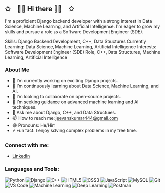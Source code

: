 ## ✩ 👨‍💻 Hi there 👨‍💻 ✩

I'm a proficient Django backend developer with a strong interest in Data Science, Machine Learning, and Artificial Intelligence. I'm eager to grow my skills and pursue a role as a Software Development Engineer (SDE).

Skills: Django Backend Development, C++, Data Structures
Currently Learning: Data Science, Machine Learning, Artificial Intelligence
Interests: Software Development Engineer (SDE) Role, C++, Data Structures, Machine Learning, Artificial Intelligence

### About Me

- 🔭 I’m currently working on exciting Django projects.
- 🌱 I’m continuously learning about Data Science, Machine Learning, and AI.
- 👯 I’m looking to collaborate on open-source projects.
- 🤔 I’m seeking guidance on advanced machine learning and AI techniques.
- 💬 Ask me about Django, C++, and Data Structures.
- 📫 How to reach me: jeevanskumar444@gmail.com
- 😄 Pronouns: He/Him
- ⚡ Fun fact: I enjoy solving complex problems in my free time.

### Connect with me:

- [LinkedIn](https://www.linkedin.com/in/jeevan-kumar-18854023b/)

### Languages and Tools:

![Python](https://img.shields.io/badge/-Python-000?&logo=Python)
![Django](https://img.shields.io/badge/-Django-000?&logo=Django)
![C++](https://img.shields.io/badge/-C++-000?&logo=C%2B%2B)
![HTML5](https://img.shields.io/badge/-HTML5-000?&logo=HTML5)
![CSS3](https://img.shields.io/badge/-CSS3-000?&logo=CSS3)
![JavaScript](https://img.shields.io/badge/-JavaScript-000?&logo=JavaScript)
![MySQL](https://img.shields.io/badge/-MySQL-000?&logo=MySQL)
![Git](https://img.shields.io/badge/-Git-000?&logo=Git)
![VS Code](https://img.shields.io/badge/-VS%20Code-000?&logo=Visual%20Studio%20Code)
![Machine Learning](https://img.shields.io/badge/-Machine%20Learning-000?&logo=TensorFlow)
![Deep Learning](https://img.shields.io/badge/-Deep%20Learning-000?&logo=Keras)
![Postman](https://img.shields.io/badge/-Postman-000?&logo=Postman)

<!--
**Jeevan4n/Jeevan4n** is a ✨ _special_ ✨ repository because its `README.md` (this file) appears on your GitHub profile.
-->
